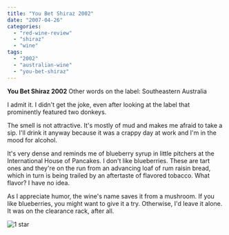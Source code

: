 ```yaml
---
title: "You Bet Shiraz 2002"
date: "2007-04-26"
categories: 
  - "red-wine-review"
  - "shiraz"
  - "wine"
tags: 
  - "2002"
  - "australian-wine"
  - "you-bet-shiraz"
---
```


**You Bet Shiraz 2002** Other words on the label: Southeastern Australia

I admit it. I didn't get the joke, even after looking at the label that prominently featured two donkeys.

The smell is not attractive. It's mostly of mud and makes me afraid to take a sip. I'll drink it anyway because it was a crappy day at work and I'm in the mood for alcohol.

It's very dense and reminds me of blueberry syrup in little pitchers at the International House of Pancakes. I don't like blueberries. These are tart ones and they're on the run from an advancing loaf of rum raisin bread, which in turn is being trailed by an aftertaste of flavored tobacco. What flavor? I have no idea.

As I appreciate humor, the wine's name saves it from a mushroom. If you like blueberries, you might want to give it a try. Otherwise, I'd leave it alone. It was on the clearance rack, after all.

![1 star](http://www.rebeccagomezfarrell.com/wp-content/uploads/2009/04/rating_olive1.gif "rating_olive1")
